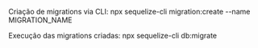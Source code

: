 Criação de migrations via CLI:
npx sequelize-cli migration:create --name MIGRATION_NAME

Execução das migrations criadas:
npx sequelize-cli db:migrate